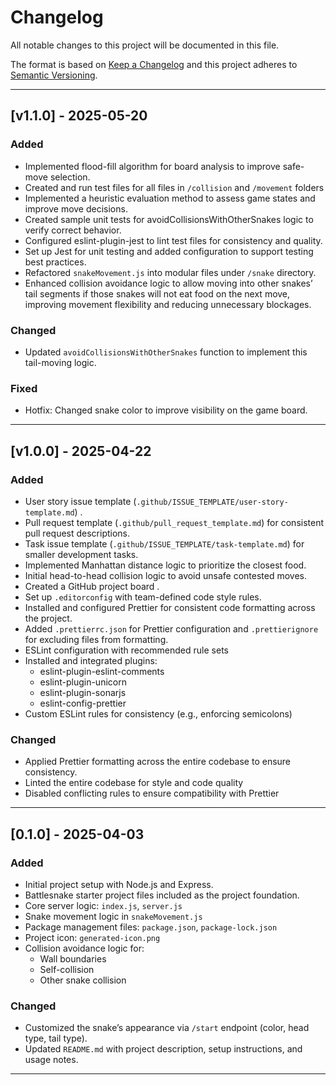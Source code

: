 # Changelog

All notable changes to this project will be documented in this file.

The format is based on [Keep a Changelog](https://keepachangelog.com/en/1.0.0/)
and this project adheres to [Semantic Versioning](https://semver.org/).

---

## [v1.1.0] - 2025-05-20

### Added
- Implemented flood-fill algorithm for board analysis to improve safe-move selection.
- Created and run test files for all files in `/collision` and `/movement` folders
- Implemented a heuristic evaluation method to assess game states and improve move decisions.
- Created sample unit tests for avoidCollisionsWithOtherSnakes logic to verify correct behavior.
- Configured eslint-plugin-jest to lint test files for consistency and quality.
- Set up Jest for unit testing and added configuration to support testing best practices.
- Refactored `snakeMovement.js` into modular files under `/snake` directory.
- Enhanced collision avoidance logic to allow moving into other snakes’ tail segments if those snakes will not eat food on the next move, improving movement flexibility and reducing unnecessary blockages.

### Changed

- Updated `avoidCollisionsWithOtherSnakes` function to implement this tail-moving logic.

### Fixed

- Hotfix: Changed snake color to improve visibility on the game board.


---

## [v1.0.0] - 2025-04-22

### Added

- User story issue template (`.github/ISSUE_TEMPLATE/user-story-template.md`) .
- Pull request template (`.github/pull_request_template.md`) for consistent pull request descriptions.
- Task issue template (`.github/ISSUE_TEMPLATE/task-template.md`) for smaller development tasks.
- Implemented Manhattan distance logic to prioritize the closest food.
- Initial head-to-head collision logic to avoid unsafe contested moves.
- Created a GitHub project board .
- Set up `.editorconfig` with team-defined code style rules.
- Installed and configured Prettier for consistent code formatting across the project.
- Added `.prettierrc.json` for Prettier configuration and `.prettierignore` for excluding files from formatting.
- ESLint configuration with recommended rule sets
- Installed and integrated plugins:
  - eslint-plugin-eslint-comments
  - eslint-plugin-unicorn
  - eslint-plugin-sonarjs
  - eslint-config-prettier
- Custom ESLint rules for consistency (e.g., enforcing semicolons)

### Changed

- Applied Prettier formatting across the entire codebase to ensure consistency.
- Linted the entire codebase for style and code quality
- Disabled conflicting rules to ensure compatibility with Prettier

---

## [0.1.0] - 2025-04-03

### Added

- Initial project setup with Node.js and Express.
- Battlesnake starter project files included as the project foundation.
- Core server logic: `index.js`, `server.js`
- Snake movement logic in `snakeMovement.js`
- Package management files: `package.json`, `package-lock.json`
- Project icon: `generated-icon.png`
- Collision avoidance logic for:
  - Wall boundaries
  - Self-collision
  - Other snake collision

### Changed

- Customized the snake’s appearance via `/start` endpoint (color, head type, tail type).
- Updated `README.md` with project description, setup instructions, and usage notes.

---
